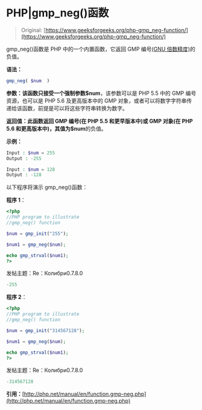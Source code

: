 # PHP|gmp_neg()函数

> Original: [https://www.geeksforgeeks.org/php-gmp_neg-function/](https://www.geeksforgeeks.org/php-gmp_neg-function/)

gmp_neg()函数是 PHP 中的一个内置函数，它返回 GMP 编号[(GNU 倍数精度)](https://en.wikipedia.org/wiki/GNU_Multiple_Precision_Arithmetic_Library)的负值。

**语法：**

```php
gmp_neg( $num  )
```

**参数：**该函数只接受一个强制参数**$num**，该参数可以是 PHP 5.5 中的 GMP 编号资源，也可以是 PHP 5.6 及更高版本中的 GMP 对象，或者可以将数字字符串传递给该函数，前提是可以将这些字符串转换为数字。

**返回值：**此函数返回 GMP 编号(在 PHP 5.5 和更早版本中)或 GMP 对象(在 PHP 5.6 和更高版本中)，其值为**$num**的负值。

**示例：**

```php
Input : $num = 255 
Output : -255

Input : $num = 128 
Output : -128

```

以下程序将演示 gmp_neg()函数：

**程序 1**：

```php
<?php
//PHP program to illustrate
//gmp_neg() function

$num = gmp_init("255");

$num1 = gmp_neg($num);

echo gmp_strval($num1);
?>
```

发帖主题：Re：Колибри0.7.8.0

```php
-255
```

**程序 2**：

```php
<?php
//PHP program to illustrate
//gmp_neg() function

$num = gmp_init("314567128");

$num1 = gmp_neg($num);

echo gmp_strval($num1);
?>
```

发帖主题：Re：Колибри0.7.8.0

```php
-314567128
```

**引用：**[http://php.net/manual/en/function.gmp-neg.php](http://php.net/manual/en/function.gmp-neg.php)
